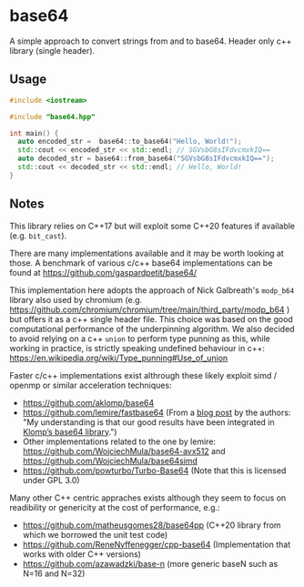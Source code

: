 # base64
A simple approach to convert strings from and to base64.
Header only c++ library (single header).

## Usage

```cpp
#include <iostream>

#include "base64.hpp"

int main() {
  auto encoded_str =  base64::to_base64("Hello, World!");
  std::cout << encoded_str << std::endl; // SGVsbG8sIFdvcmxkIQ==
  auto decoded_str = base64::from_base64("SGVsbG8sIFdvcmxkIQ==");
  std::cout << decoded_str << std::endl; // Hello, World!
}
```

## Notes
This library relies on C++17 but will exploit some C++20 features if available (e.g. `bit_cast`).

There are many implementations available and it may be worth looking at those. A benchmark of various c/c++ base64 implementations can be found at https://github.com/gaspardpetit/base64/

This implementation here adopts the approach of Nick Galbreath's `modp_b64` library also used by chromium (e.g.  https://github.com/chromium/chromium/tree/main/third_party/modp_b64 ) but offers it as a c++ single header file. This choice was based on the good computational performance of the underpinning algorithm. We also decided to avoid relying on a c++ `union` to perform type punning as this, while working in practice, is strictly speaking undefined behaviour in c++: https://en.wikipedia.org/wiki/Type_punning#Use_of_union

Faster c/c++ implementations exist althrough these likely exploit simd / openmp or similar acceleration techniques:
- https://github.com/aklomp/base64
- https://github.com/lemire/fastbase64 (From a [blog post](https://lemire.me/blog/2018/01/17/ridiculously-fast-base64-encoding-and-decoding/) by the authors: "My understanding is that our good results have been integrated in [Klomp’s base64 library](https://github.com/aklomp/base64).")
- Other implementations related to the one by lemire: https://github.com/WojciechMula/base64-avx512 and https://github.com/WojciechMula/base64simd
- https://github.com/powturbo/Turbo-Base64 (Note that this is licensed under GPL 3.0)

Many other C++ centric appraches exists although they seem to focus on readibility or genericity at the cost of performance, e.g.:
-  https://github.com/matheusgomes28/base64pp (C++20 library from which we borrowed the unit test code)
-  https://github.com/ReneNyffenegger/cpp-base64 (Implementation that works with older C++ versions)
-  https://github.com/azawadzki/base-n (more generic baseN such as N=16 and N=32)
